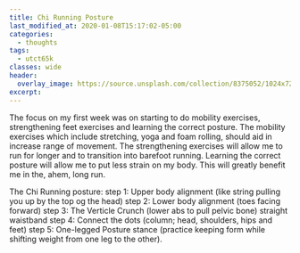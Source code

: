 ```yaml
---
title: Chi Running Posture
last_modified_at: 2020-01-08T15:17:02-05:00
categories:
  - thoughts
tags:
  - utct65k
classes: wide
header:
  overlay_image: https://source.unsplash.com/collection/8375052/1024x720
excerpt:
---
```

The focus on my first week was on starting to do mobility exercises, strengthening feet exercises and learning the correct posture.
The mobility exercises which include stretching, yoga and foam rolling, should aid in increase range of movement. The strengthening exercises will allow me to run for longer and to transition into barefoot running. Learning the correct posture will allow me to put less strain on my body. This will greatly benefit me in the, ahem, long run.

The Chi Running posture:
step 1: Upper body alignment (like string pulling you up by the top og the head)
step 2: Lower body alignment (toes facing forward)
step 3: The Verticle Crunch (lower abs to pull pelvic bone) straight waistband
step 4: Connect the dots (column; head, shoulders, hips and feet)
step 5: One-legged Posture stance (practice keeping form while shifting weight from one leg to the other).
